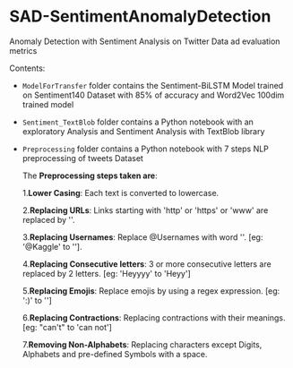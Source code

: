 # SAD-SentimentAnomalyDetection
Anomaly Detection with Sentiment Analysis on Twitter Data ad evaluation metrics

Contents:

* `ModelForTransfer` folder contains the Sentiment-BiLSTM Model trained on Sentiment140 Dataset with 85% of accuracy and Word2Vec 100dim trained model
* `Sentiment_TextBlob` folder contains a Python notebook with an exploratory Analysis and Sentiment Analysis with TextBlob library
* `Preprocessing` folder contains a Python notebook with 7 steps NLP preprocessing of tweets Dataset

  The **Preprocessing steps taken are**:

    1.**Lower Casing**: Each text is converted to lowercase.
    
    2.**Replacing URLs**: Links starting with 'http' or 'https' or 'www' are replaced by '<url>'.
  
    3.**Replacing Usernames**: Replace @Usernames with word '<user>'. [eg: '@Kaggle' to '<user>'].
  
    4.**Replacing Consecutive letters**: 3 or more consecutive letters are replaced by 2 letters. [eg: 'Heyyyy' to 'Heyy']
  
    5.**Replacing Emojis**: Replace emojis by using a regex expression. [eg: ':)' to '<smile>']
  
    6.**Replacing Contractions**: Replacing contractions with their meanings. [eg: "can't" to 'can not']
  
    7.**Removing Non-Alphabets**: Replacing characters except Digits, Alphabets and pre-defined Symbols with a space.

